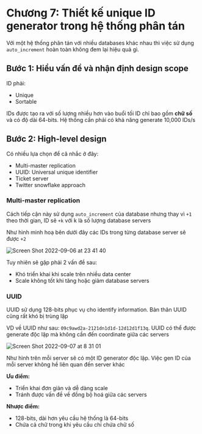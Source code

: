 # Chương 7: Thiết kế unique ID generator trong hệ thống phân tán

Với một hệ thống phân tán với nhiều databases khác nhau thì việc sử dụng `auto_increment` hoàn toàn không đem lại hiệu quả gì.

## Bước 1: Hiểu vấn đề và nhận định design scope

ID phải:

- Unique
- Sortable

IDs được tạo ra với số lượng nhiều hơn vào buổi tối
ID chỉ bao gồm **chữ số** và có độ dài 64-bits. Hệ thống cần phải có khả năng generate 10,000 IDs/s

## Bước 2: High-level design

Có nhiều lựa chọn để câ nhắc ở đây:

- Multi-master replication
- UUID: Universal unique identifier
- Ticket server
- Twitter snowflake approach

### Multi-master replication

Cách tiếp cận này sử dụng `auto_increment` của database nhưng thay vì `+1` theo thời gian, ID sẽ `+k` với k là số lượng database servers

Như hình minh hoạ bên dưới đây các IDs trong từng database server sẽ được `+2`

![Screen Shot 2022-09-06 at 23 41 40](https://user-images.githubusercontent.com/15076665/188754893-8a476a03-a719-4b52-a8b1-719e6faac248.png)

Tuy nhiên sẽ gặp phải 2 vấn đề sau:

- Khó triển khai khi scale trên nhiều data center
- Scale không tốt khi tăng hoặc giảm database servers

### UUID

UUID sử dụng 128-bits phục vụ cho identify information.
Bản thân UUID cũng rất khó bị trùng lặp

VD về UUID như sau: `09c9awd2a-2121dn1d1d-12d12d1f13q`. UUID có thể được generate độc lập mà không cần đến coordinate giữa các servers

![Screen Shot 2022-09-07 at 8 31 01](https://user-images.githubusercontent.com/15076665/188757783-98982531-d1f9-45ff-9c41-5bf4552ae431.png)

Như hình trên mỗi server sẽ có một ID generator độc lập. Việc gen ID của mỗi server không hề liên quan đến server khác

**Ưu điểm:**

- Triển khai đơn giản và dễ dàng scale
- Tránh được vấn đề về đồng bộ hoá giữa các servers

**Nhược điểm:**

- 128-bits, dài hơn yêu cầu hệ thống là 64-bits
- Chứa cả chữ trong khi yêu cầu chỉ chứa chữ số

